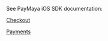 See PayMaya iOS SDK documentation:

[Checkout](https://developers.paymaya.com/blog/entry/ios-checkout-sdk-integration-guide "PayMaya iOS SDK")

[Payments](https://developers.paymaya.com/blog/entry/ios-payments-sdk-integration-guide "PayMaya iOS SDK")

